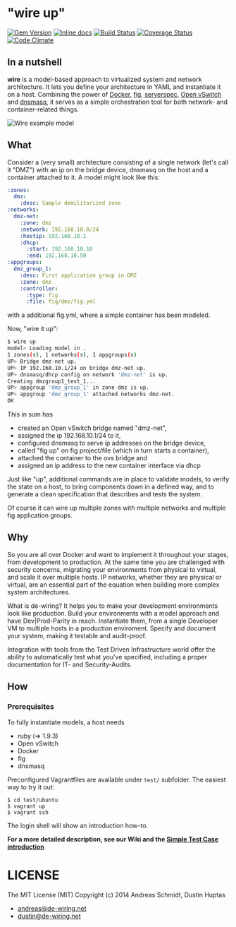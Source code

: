 # "wire up"

[![Gem Version](https://badge.fury.io/rb/dewiring.svg)](http://badge.fury.io/rb/dewiring)
[![Inline docs](http://inch-ci.org/github/de-wiring/wire.svg?branch=master)](http://inch-ci.org/github/de-wiring/wire)
[![Build Status](https://travis-ci.org/de-wiring/wire.svg?branch=master)](https://travis-ci.org/de-wiring/wire)
[![Coverage Status](https://img.shields.io/coveralls/de-wiring/wire.svg)](https://coveralls.io/r/de-wiring/wire?branch=master)
[![Code Climate](https://codeclimate.com/github/de-wiring/wire/badges/gpa.svg)](https://codeclimate.com/github/de-wiring/wire)

## In a nutshell

**wire** is a model-based approach to virtualized system and network architecture.
It lets you define your architecture in YAML and instantiate it on a host. 
Combining the power of [Docker](https://docker.com), [fig](fig.sh), [serverspec](serverspec.org), 
[Open vSwitch](http://openvswitch.org) and [dnsmasq](http://dnsmasq.org), 
it serves as a simple orchestration tool for both network- and container-related things.

![Wire example model](https://raw.githubusercontent.com/de-wiring/wire/master/supplemental/images/readme_sample.png)

## What

Consider a (very small) architecture consisting of a single network (let's call it "DMZ")
with an ip on the bridge device, dnsmasq on the host and a container attached to it. A model 
might look like this:

```yaml
:zones:
  dmz:
    :desc: Sample demilitarized zone
:networks:
  dmz-net:
    :zone: dmz
    :network: 192.168.10.0/24
    :hostip: 192.168.10.1
    :dhcp:
      :start: 192.168.10.10
      :end: 192.168.10.50
:appgroups:
  dmz_group_1:
    :desc: First application group in DMZ
    :zone: dmz
    :controller:
      :type: fig
      :file: fig/dmz/fig.yml
```
with a additional fig.yml, where a simple    container has been modeled. 

Now, "wire it up":

```bash
$ wire up
model> Loading model in .
1 zones(s), 1 networks(s), 1 appgroups(s)
UP> Bridge dmz-net up.
UP> IP 192.168.10.1/24 on bridge dmz-net up.
UP> dnsmasq/dhcp config on network 'dmz-net' is up.
Creating dmzgroup1_test_1...
UP> appgroup 'dmz_group_1' in zone dmz is up.
UP> appgroup 'dmz_group_1' attached networks dmz-net.
OK
```

This in sum has 
* created an Open vSwitch bridge named "dmz-net",
* assigned the ip 192.168.10.1/24 to it,
* configured dnsmasq to serve ip addresses on the bridge device,
* called "fig up" on fig project/file (which in turn starts a container),
* attached the container to the ovs bridge and
* assigned an ip address to the new container interface via dhcp

Just like "up", additional commands are in place to validate models, to verify
the state on a host, to bring components down in a defined way, and to generate
a clean specification that describes and tests the system.

Of course it can wire up multiple zones with multiple networks and multiple fig 
application groups.

## Why

So you are all over Docker and want to implement it throughout your stages, from 
development to production. At the same time you are challenged with security concerns, 
migrating your environments from physical to virtual, and scale it over multiple
hosts. IP networks, whether they are physical or virtual, are an essential part of
the equation when building more complex system architectures.

What is de-wiring? It helps you to make your development environments look like production. 
Build your environments with a model approach and have Dev|Prod-Parity in reach. 
Instantiate them, from a single Developer VM to multiple hosts in a production enviroment. 
Specify and document your system, making it testable and audit-proof. 

Integration with tools 
from the Test Driven Infrastructure world offer the ability to automatically test what 
you've specified, including a proper documentation for IT- and Security-Audits.

## How

### Prerequisites

To fully instantiate models, a host needs

* ruby (=> 1.9.3)
* Open vSwitch
* Docker
* fig
* dnsmasq

Preconfigured Vagrantfiles are available under `test/` subfolder. The easiest way to try
it out:

```
$ cd test/ubuntu
$ vagrant up
$ vagrant ssh
```

The login shell will show an introduction how-to. 

**For a more detailed description, see our Wiki and the 
[Simple Test Case introduction](https://github.com/de-wiring/wire/wiki/SimpleTestCase)**

 
# LICENSE

The MIT License (MIT) Copyright (c) 2014 Andreas Schmidt, Dustin Huptas

* andreas@de-wiring.net
* dustin@de-wiring.net
